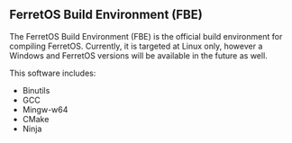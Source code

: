 ## FerretOS Build Environment (FBE)
The FerretOS Build Environment (FBE) is the official build environment for compiling FerretOS.
Currently, it is targeted at Linux only, however a Windows and FerretOS versions will be available
in the future as well.

This software includes:
 * Binutils
 * GCC
 * Mingw-w64
 * CMake
 * Ninja
